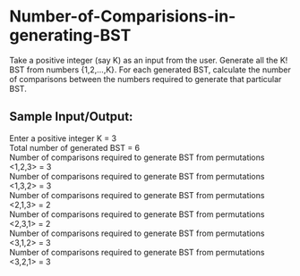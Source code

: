 # Number-of-Comparisions-in-generating-BST

Take a positive integer (say K) as an input from the user. Generate all the K! BST from numbers
{1,2,…,K}. For each generated BST, calculate the number of comparisons between the numbers
required to generate that particular BST.


## Sample Input/Output:
Enter a positive integer K = 3<br>
Total number of generated BST = 6<br>
Number of comparisons required to generate BST from permutations &lt;1,2,3&gt; = 3<br>
Number of comparisons required to generate BST from permutations &lt;1,3,2&gt; = 3<br>
Number of comparisons required to generate BST from permutations &lt;2,1,3&gt; = 2<br>
Number of comparisons required to generate BST from permutations &lt;2,3,1&gt; = 2<br>
Number of comparisons required to generate BST from permutations &lt;3,1,2&gt; = 3<br>
Number of comparisons required to generate BST from permutations &lt;3,2,1&gt; = 3<br>
